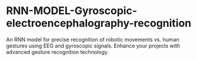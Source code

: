 # RNN-MODEL-Gyroscopic-electroencephalography-recognition
An RNN model for precise recognition of robotic movements vs. human gestures using EEG and gyroscopic signals. Enhance your projects with advanced gesture recognition technology.
